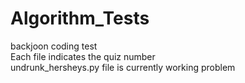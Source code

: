 # Algorithm_Tests

backjoon coding test  
Each file indicates the quiz number  
undrunk_hersheys.py file is currently working problem  